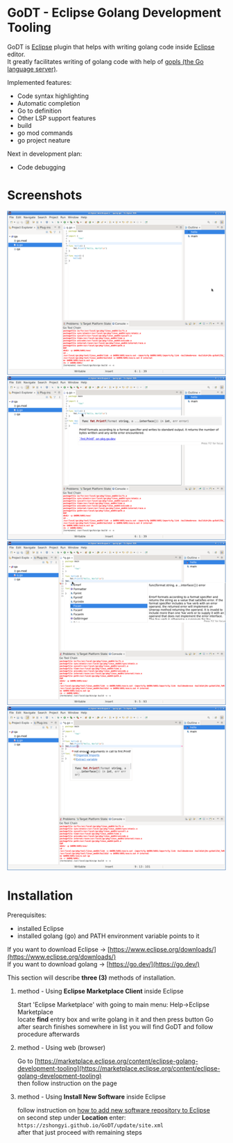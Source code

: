 # GoDT - Eclipse Golang Development Tooling
GoDT is [Eclipse](https://www.eclipse.org/) plugin that helps with writing golang code inside [Eclipse](https://www.eclipse.org/) editor.  
It greatly facilitates writing of golang code with help of [gopls (the Go language server)](https://github.com/golang/tools/tree/master/gopls).

Implemented features:
* Code syntax highlighting
* Automatic completion
* Go to definition
* Other LSP support features
* build
* go mod commands
* go project neature

Next in development plan:
* Code debugging

# Screenshots
[mainwindow]: https://github.com/svujic/GoDT/blob/dev/web/screens/mainwindow.png "Eclipse Main Window"
[popuphelp]: https://github.com/svujic/GoDT/blob/dev/web/screens/popuphelp.png "Popup Help"
[completion]: https://github.com/svujic/GoDT/blob/dev/web/screens/completion.png "Completion Help"
[errorcorr]: https://github.com/svujic/GoDT/blob/dev/web/screens/errorcorr.png "Error Corection"
![alt text][mainwindow]![alt text][popuphelp]![alt text][completion]![alt text][errorcorr]

# Installation
Prerequisites:  
* installed Eclipse
* installed golang (go) and PATH environment variable points to it

If you want to download Eclipse -> [https://www.eclipse.org/downloads/](https://www.eclipse.org/downloads/)  
If you want to download golang -> [https://go.dev/](https://go.dev/)

This section will describe **three (3)** methods of installation.
1. method - Using **Eclipse Marketplace Client** inside Eclipse

   Start 'Eclipse Marketplace' with going to main menu: Help->Eclipse Marketplace  
   locate **find** entry box and write golang in it and then press button Go  
   after search finishes somewhere in list you will find GoDT and follow procedure afterwards  

2. method - Using web (browser)

   Go to [https://marketplace.eclipse.org/content/eclipse-golang-development-tooling](https://marketplace.eclipse.org/content/eclipse-golang-development-tooling)  
   then follow instruction on the page

3. method - Using **Install New Software** inside Eclipse

   follow instruction on [how to add new software repository to Eclipse](https://marketplace.eclipse.org/content/eclipse-golang-development-tooling/help)  
   on second step under **Location** enter: `https://zshongyi.github.io/GoDT/update/site.xml`  
   after that just proceed with remaining steps


   
